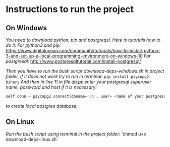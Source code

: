 # Instructions to run the project
## On Windows
*You need to download python, pip and postgreqsl.*
*Here is tutorials how to do it:*
*For python3 and pip:*
https://www.digitalocean.com/community/tutorials/how-to-install-python-3-and-set-up-a-local-programming-environment-on-windows-10
*For postgresql:*
http://www.postgresqltutorial.com/install-postgresql/

*Then you have to run the bush script download-deps-windows.sh in project folder.*
*If it does not work try to run in terminal:*
`pip install psycopg2-binary`
*And then in line 11 in file db.py enter your postgresql superuser name, password and host if it is necessary:*
```python
self.conn = psycopg2.connect(dbname='db', user= <name of your postgresql superuser> , host='localhost', password=<your password>, sslmode='require')
```
*to create local postgres database.*

## On Linux
*Run the bush script using terminal in the project folder:*
'chmod u+x download-deps-linux.sh'
